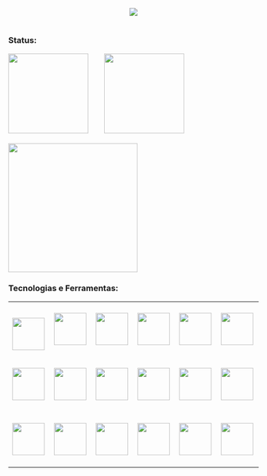 <p align="center"><img src="https://readme-typing-svg.herokuapp.com?font=verdana&color=2E7920&lines=Ol%C3%A1!+Meu+nome+%C3%A9+Thiago+Murgia.;Sou+desenvolvedor+full+stack.;Foco%3A+NodeJs%2C+React%2C+React+Native)](https://git.io/typing-svg"/></p>
<h1></h1>


### Status:
<div>
<img height="161em" src="https://github-readme-stats.vercel.app/api?username=thiagomurgia&show_icons=true&theme=onedark&include_all_commits=true&count_private=true"/>&emsp;&emsp;
<img height="161em" = src="https://github-readme-stats.vercel.app/api/top-langs/?username=thiagomurgia&layout=compact&langs_count=16&theme=onedark"/> </br></br>
<img  height="260em" src="https://activity-graph.herokuapp.com/graph?username=thiagomurgia&theme=dracula"/>
</div>




  ###  <p>Tecnologias e Ferramentas: </p>
  <table>
    <tr>
      <td>
        &emsp;<img width="65em" src='https://cdn.jsdelivr.net/gh/devicons/devicon/icons/html5/html5-original-wordmark.svg'>
      </td>
      <td>
        &emsp;<img width="65em" src='https://cdn.jsdelivr.net/gh/devicons/devicon/icons/css3/css3-original-wordmark.svg'>&emsp;
      </td>
      <td>
        &emsp;<img width="65em" src='https://cdn.jsdelivr.net/gh/devicons/devicon/icons/javascript/javascript-original.svg'>&emsp;
      </td>
      <td>
        &emsp;<img width="65em" src='https://cdn.jsdelivr.net/gh/devicons/devicon/icons/typescript/typescript-plain.svg'>&emsp;
      </td>
      <td>
        &emsp;<img width="65em" src='https://cdn.jsdelivr.net/gh/devicons/devicon/icons/nodejs/nodejs-original.svg'>&emsp;
      </td>
      <td>
        &emsp;<img width="65em" src='https://cdn.jsdelivr.net/gh/devicons/devicon/icons/react/react-original-wordmark.svg'>&emsp;
      </td>
    </tr>
  <tr>
    <td>
        &emsp;<img width="65em" src="https://cdn.jsdelivr.net/gh/devicons/devicon/icons/firebase/firebase-plain-wordmark.svg"/>&emsp;
      </td>
      <td>
        &emsp;<img width="65em" src="https://cdn.jsdelivr.net/gh/devicons/devicon/icons/mongodb/mongodb-original-wordmark.svg"/>&emsp;
      </td>
      <td>
        &emsp;<img width="65em" src="https://cdn.jsdelivr.net/gh/devicons/devicon/icons/postgresql/postgresql-original-wordmark.svg"/>&emsp;
      </td>
    <td>
        &emsp;<img width="65em" src="https://cdn.jsdelivr.net/gh/devicons/devicon/icons/sequelize/sequelize-original.svg"/>&emsp;
      </td>
      <td>
        &emsp;<img width="65em" src="https://cdn.jsdelivr.net/gh/devicons/devicon/icons/yarn/yarn-original-wordmark.svg"/>&emsp;
      </td>
      <td>
        &emsp;<img width="65em" src="https://cdn.jsdelivr.net/gh/devicons/devicon/icons/npm/npm-original-wordmark.svg"/>&emsp;
      </td>
  </tr>
    <tr>
      <td>
        &emsp;<img width="65em" src="https://cdn.jsdelivr.net/gh/devicons/devicon/icons/ubuntu/ubuntu-plain-wordmark.svg"/>&emsp;
      </td>
      <td>
        &emsp;<img width="65em" src="https://cdn.jsdelivr.net/gh/devicons/devicon/icons/linux/linux-original.svg"/>&emsp; 
      </td>
      <td>
        &emsp;<img width="65em" src="https://cdn.jsdelivr.net/gh/devicons/devicon/icons/git/git-original-wordmark.svg"/>&emsp;
      </td>
      <td>
        &emsp;<img width="65em" src="https://cdn.jsdelivr.net/gh/devicons/devicon/icons/github/github-original-wordmark.svg"/>&emsp;
      </td>
      <td>
        &emsp;<img width="65em" src="https://cdn.jsdelivr.net/gh/devicons/devicon/icons/vscode/vscode-original-wordmark.svg"/>&emsp;
      </td>
      <td>
        &emsp;<img width="65em" src="https://cdn.jsdelivr.net/gh/devicons/devicon/icons/bash/bash-original.svg"/>&emsp;
      </td>
    </tr>
    </table>
</p>